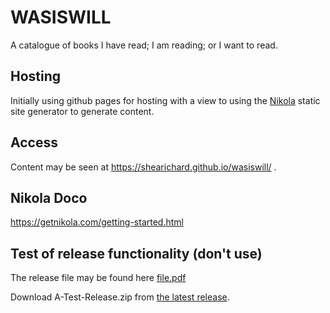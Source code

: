 # WASISWILL
A catalogue of books I have read; I am reading; or I want to read.

## Hosting 
Initially using github pages for hosting with a view to using the [Nikola](https://getnikola.com/) static site generator to generate content.

## Access
Content may be seen at https://shearichard.github.io/wasiswill/ .

## Nikola Doco
https://getnikola.com/getting-started.html

## Test of release functionality (don't use)
The release file may be found here [file.pdf](../../releases/download/v0.1.0/A-Test-Release.zip)

Download A-Test-Release.zip from [the latest release](../../releases/latest).
